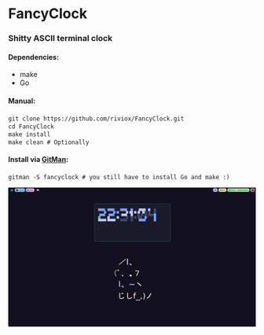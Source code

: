 # FancyClock
### Shitty ASCII terminal clock
#### Dependencies:
- make
- Go
#### Manual:
```
git clone https://github.com/riviox/FancyClock.git
cd FancyClock
make install
make clean # Optionally
```
#### Install via [GitMan](https://github.com/riviox/GitMan):
```
gitman -S fancyclock # you still have to install Go and make :)
```
![Alt text](imgs/image.png)